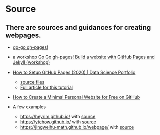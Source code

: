 # Source
## There are sources and guidances for creating webpages.

* [go-go gh-pages!](https://evanwill.github.io/go-go-ghpages/4-jekyll-advanced.html)

* a workshop [Go Go gh-pages! Build a website with GitHub Pages and Jekyll (workshop)](https://youtu.be/SWVjQsvQocA)

* [How to Setup GitHub Pages (2020) | Data Science Portfolio](https://youtu.be/qWrcgHwSG8M)
  * [source files](https://github.com/dataoptimal/dataoptimal.github.io)
  * [Full article for this tutorial](https://www.youtube.com/redirect?event=video_description&v=qWrcgHwSG8M&redir_token=QUFFLUhqbnkyNFd5LVlSajY3LWNHNmQ2SWk3a0dxMk1QZ3xBQ3Jtc0trZTdDa1pDb1pFTlJjeVFtQ0l6dG1kVWNKVmVqLUkwdFhEMXJjSG1DTGdRYjVtN2I5Z1E1OFU0cDNjYm1KR0pCcVAwbUlZREczNEdJbEs5ZWtIUWdSbUpnRC1IcDJDMVVONjlEUF9PT1JGTURadVA0RQ%3D%3D&q=https%3A%2F%2Fwww.dataoptimal.com%2Fgithub-data-science-portfolio%2F)

* [How to Create a Minimal Personal Website for Free on GitHub](https://georgecushen.com/create-your-website-with-hugo/)

* A few examples 
  * https://heyrim.github.io/ with [source](https://github.com/heyrim/heyrim.github.io)
  * https://ytchow.github.io/ with [source](https://github.com/ytchow/ytchow.github.io)
  * https://jingweihu-math.github.io/webpage/ with [source](https://github.com/JingweiHu-Math/webpage)
